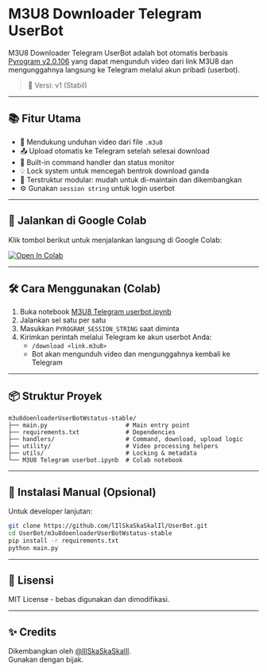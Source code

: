 
# M3U8 Downloader Telegram UserBot

M3U8 Downloader Telegram UserBot adalah bot otomatis berbasis [Pyrogram v2.0.106](https://docs.pyrogram.org/) yang dapat mengunduh video dari link M3U8 dan mengunggahnya langsung ke Telegram melalui akun pribadi (userbot).

> 📌 Versi: v1 (Stabil)

---

## 📚 Fitur Utama

- 🔗 Mendukung unduhan video dari file `.m3u8`
- 📤 Upload otomatis ke Telegram setelah selesai download
- 🎯 Built-in command handler dan status monitor
- 💡 Lock system untuk mencegah bentrok download ganda
- 📁 Terstruktur modular: mudah untuk di-maintain dan dikembangkan
- ⚙️ Gunakan `session string` untuk login userbot

---

## 🚀 Jalankan di Google Colab

Klik tombol berikut untuk menjalankan langsung di Google Colab:

[![Open In Colab](https://colab.research.google.com/assets/colab-badge.svg)](https://colab.research.google.com/github/lIlSkaSkaSkalIl/UserBot/blob/main/M3U8%20Telegram%20userbot.ipynb)

---

## 🛠️ Cara Menggunakan (Colab)

1. Buka notebook [M3U8 Telegram userbot.ipynb](https://colab.research.google.com/github/lIlSkaSkaSkalIl/UserBot/blob/main/M3U8%20Telegram%20userbot.ipynb)
2. Jalankan sel satu per satu
3. Masukkan `PYROGRAM_SESSION_STRING` saat diminta
4. Kirimkan perintah melalui Telegram ke akun userbot Anda:
   - `/download <link.m3u8>`
   - Bot akan mengunduh video dan mengunggahnya kembali ke Telegram

---

## 📦 Struktur Proyek

```
m3u8doenloaderUserBotWstatus-stable/
├── main.py                      # Main entry point
├── requirements.txt             # Dependencies
├── handlers/                    # Command, download, upload logic
├── utility/                     # Video processing helpers
├── utils/                       # Locking & metadata
└── M3U8 Telegram userbot.ipynb  # Colab notebook
```

---

## 🔧 Instalasi Manual (Opsional)

Untuk developer lanjutan:
```bash
git clone https://github.com/lIlSkaSkaSkalIl/UserBot.git
cd UserBot/m3u8doenloaderUserBotWstatus-stable
pip install -r requirements.txt
python main.py
```

---

## 📄 Lisensi

MIT License - bebas digunakan dan dimodifikasi.

---

## ✨ Credits

Dikembangkan oleh [@lIlSkaSkaSkalIl](https://github.com/lIlSkaSkaSkalIl).  
Gunakan dengan bijak.
